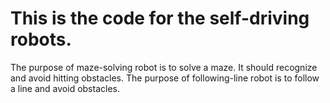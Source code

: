 # This is the code for the self-driving robots.
The purpose of maze-solving robot is to solve a maze. It should recognize and avoid hitting obstacles. 
The purpose of following-line robot is to follow a line and avoid obstacles.
